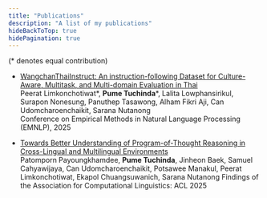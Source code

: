 ```yaml
---
title: "Publications"
description: "A list of my publications"
hideBackToTop: true
hidePagination: true
---
```


(* denotes equal contribution)

- [WangchanThaiInstruct: An instruction-following Dataset for Culture-Aware, Multitask, and Multi-domain Evaluation in Thai](https://arxiv.org/pdf/2508.15239v1)  
  Peerat Limkonchotiwat*, **Pume Tuchinda***, Lalita Lowphansirikul, Surapon Nonesung, Panuthep Tasawong, Alham Fikri Aji, Can Udomcharoenchaikit, Sarana Nutanong  
  Conference on Empirical Methods in Natural Language Processing (EMNLP), 2025

- [Towards Better Understanding of Program-of-Thought Reasoning in Cross-Lingual and Multilingual Environments
](https://aclanthology.org/2025.findings-acl.817.pdf)  
Patomporn Payoungkhamdee, **Pume Tuchinda**, Jinheon Baek, Samuel Cahyawijaya, Can Udomcharoenchaikit, Potsawee Manakul, Peerat Limkonchotiwat, Ekapol Chuangsuwanich, Sarana Nutanong
Findings of the Association for Computational Linguistics: ACL 2025

